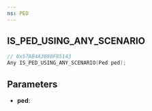 ```yaml
---
ns: PED
---
```

## IS_PED_USING_ANY_SCENARIO

```c
// 0x57AB4A3080F85143
Any IS_PED_USING_ANY_SCENARIO(Ped ped);
```

## Parameters
* **ped**:
